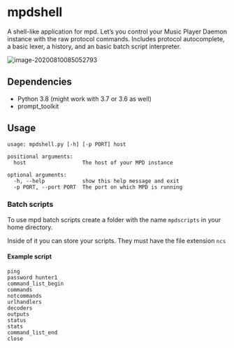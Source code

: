 # mpdshell
A shell-like application for mpd. Let’s you control your Music Player Daemon instance with the raw protocol commands. Includes protocol autocomplete, a basic lexer, a history, and an basic batch script interpreter.

![image-20200810085052793](README.assets/image-20200810085052793.png)

## Dependencies

-   Python 3.8 (might work with 3.7 or 3.6 as well)
-   prompt_toolkit

## Usage

```
usage: mpdshell.py [-h] [-p PORT] host

positional arguments:
  host                  The host of your MPD instance

optional arguments:
  -h, --help            show this help message and exit
  -p PORT, --port PORT  The port on which MPD is running
```

### Batch scripts

To use mpd batch scripts create a folder with the name `mpdscripts` in your home directory.

Inside of it you can store your scripts. They must have the file extension `ncs`

#### Example script

```basic
ping
password hunter1
command_list_begin
commands
notcommands
urlhandlers
decoders
outputs
status
stats
command_list_end
close
```

